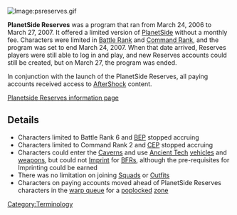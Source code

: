 ![Image:psreserves.gif](psreserves.gif "Image:psreserves.gif")

**PlanetSide Reserves** was a program that ran from March 24, 2006 to
March 27, 2007. It offered a limited version of
[PlanetSide](PlanetSide "wikilink") without a monthly fee. Characters
were limited in [Battle Rank](Battle_Rank "wikilink") and [Command
Rank](Command_Rank "wikilink"), and the program was set to end March 24,
2007. When that date arrived, Reserves players were still able to log in
and play, and new Reserves accounts could still be created, but on March
27, the program was ended.

In conjunction with the launch of the PlanetSide Reserves, all paying
accounts received access to [AfterShock](AfterShock "wikilink") content.

[Planetside Reserves information
page](http://planetside.station.sony.com/reserves/)

## Details

-   Characters limited to Battle Rank 6 and [BEP](BEP "wikilink")
    stopped accruing
-   Characters limited to Command Rank 2 and [CEP](CEP "wikilink")
    stopped accruing
-   Characters could enter the [Caverns](Caverns "wikilink") and use
    [Ancient Tech](Ancient_Tech "wikilink")
    [vehicles](vehicles "wikilink") and [weapons](weapons "wikilink"),
    but could not [Imprint](Imprint "wikilink") for
    [BFRs](BFR "wikilink"), although the pre-requisites for Imprinting
    could be earned
-   There was no limitation on joining [Squads](Squads "wikilink") or
    [Outfits](Outfits "wikilink")
-   Characters on paying accounts moved ahead of PlanetSide Reserves
    characters in the [warp queue](warp_queue "wikilink") for a
    [poplocked](poplocked "wikilink") [zone](zone "wikilink")

[Category:Terminology](Category:Terminology "wikilink")